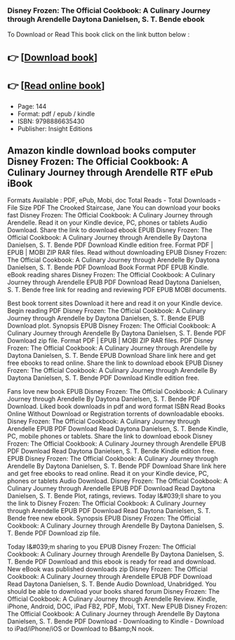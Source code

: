 ### Disney Frozen: The Official Cookbook: A Culinary Journey through Arendelle Daytona Danielsen, S. T. Bende ebook

To Download or Read This book click on the link button below :

## 👉  [**[Download book](http://ebooksharez.info/download.php?group=book&from=github.com&id=720450&lnk=1081 "Download book")**]

## 👉  [**[Read online book](http://ebooksharez.info/download.php?group=book&from=github.com&id=720450&lnk=1081 "Read online book")**]


* Page: 144
* Format: pdf / epub / kindle
* ISBN: 9798886635430
* Publisher: Insight Editions



## Amazon kindle download books computer Disney Frozen: The Official Cookbook: A Culinary Journey through Arendelle RTF ePub iBook


Formats Available : PDF, ePub, Mobi, doc Total Reads - Total Downloads - File Size PDF The Crooked Staircase, Jane You can download your books fast Disney Frozen: The Official Cookbook: A Culinary Journey through Arendelle. Read it on your Kindle device, PC, phones or tablets Audio Download. Share the link to download ebook EPUB Disney Frozen: The Official Cookbook: A Culinary Journey through Arendelle By Daytona Danielsen, S. T. Bende PDF Download Kindle edition free. Format PDF | EPUB | MOBI ZIP RAR files. Read without downloading EPUB Disney Frozen: The Official Cookbook: A Culinary Journey through Arendelle By Daytona Danielsen, S. T. Bende PDF Download Book Format PDF EPUB Kindle. eBook reading shares Disney Frozen: The Official Cookbook: A Culinary Journey through Arendelle EPUB PDF Download Read Daytona Danielsen, S. T. Bende free link for reading and reviewing PDF EPUB MOBI documents.

Best book torrent sites Download it here and read it on your Kindle device. Begin reading PDF Disney Frozen: The Official Cookbook: A Culinary Journey through Arendelle by Daytona Danielsen, S. T. Bende EPUB Download plot. Synopsis EPUB Disney Frozen: The Official Cookbook: A Culinary Journey through Arendelle By Daytona Danielsen, S. T. Bende PDF Download zip file. Format PDF | EPUB | MOBI ZIP RAR files. PDF Disney Frozen: The Official Cookbook: A Culinary Journey through Arendelle by Daytona Danielsen, S. T. Bende EPUB Download Share link here and get free ebooks to read online. Share the link to download ebook EPUB Disney Frozen: The Official Cookbook: A Culinary Journey through Arendelle By Daytona Danielsen, S. T. Bende PDF Download Kindle edition free.

Fans love new book EPUB Disney Frozen: The Official Cookbook: A Culinary Journey through Arendelle By Daytona Danielsen, S. T. Bende PDF Download. Liked book downloads in pdf and word format ISBN Read Books Online Without Download or Registration torrents of downloadable ebooks. Disney Frozen: The Official Cookbook: A Culinary Journey through Arendelle EPUB PDF Download Read Daytona Danielsen, S. T. Bende Kindle, PC, mobile phones or tablets. Share the link to download ebook Disney Frozen: The Official Cookbook: A Culinary Journey through Arendelle EPUB PDF Download Read Daytona Danielsen, S. T. Bende Kindle edition free. EPUB Disney Frozen: The Official Cookbook: A Culinary Journey through Arendelle By Daytona Danielsen, S. T. Bende PDF Download Share link here and get free ebooks to read online. Read it on your Kindle device, PC, phones or tablets Audio Download. Disney Frozen: The Official Cookbook: A Culinary Journey through Arendelle EPUB PDF Download Read Daytona Danielsen, S. T. Bende Plot, ratings, reviews. Today I&amp;#039;ll share to you the link to Disney Frozen: The Official Cookbook: A Culinary Journey through Arendelle EPUB PDF Download Read Daytona Danielsen, S. T. Bende free new ebook. Synopsis EPUB Disney Frozen: The Official Cookbook: A Culinary Journey through Arendelle By Daytona Danielsen, S. T. Bende PDF Download zip file.

Today I&amp;#039;m sharing to you EPUB Disney Frozen: The Official Cookbook: A Culinary Journey through Arendelle By Daytona Danielsen, S. T. Bende PDF Download and this ebook is ready for read and download. New eBook was published downloads zip Disney Frozen: The Official Cookbook: A Culinary Journey through Arendelle EPUB PDF Download Read Daytona Danielsen, S. T. Bende Audio Download, Unabridged. You should be able to download your books shared forum Disney Frozen: The Official Cookbook: A Culinary Journey through Arendelle Review. Kindle, iPhone, Android, DOC, iPad FB2, PDF, Mobi, TXT. New EPUB Disney Frozen: The Official Cookbook: A Culinary Journey through Arendelle By Daytona Danielsen, S. T. Bende PDF Download - Downloading to Kindle - Download to iPad/iPhone/iOS or Download to B&amp;amp;N nook.





